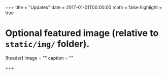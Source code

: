 +++
title = "Updates"
date = 2017-01-01T00:00:00
math = false
highlight = true

# Optional featured image (relative to `static/img/` folder).
[header]
image = ""
caption = ""

+++
